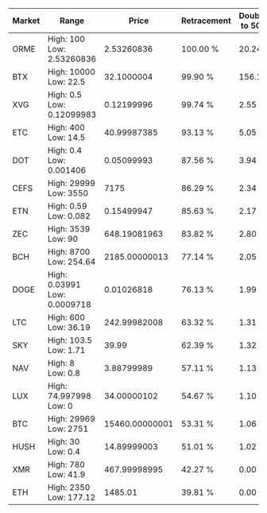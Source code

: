| Market | Range | Price| Retracement | Doubles to 50% |
| --- | --- | --- | --- | --- |
| ORME | High: 100<br />Low: 2.53260836 | 2.53260836 | 100.00 % | 20.24 |
| BTX | High: 10000<br />Low: 22.5 | 32.1000004 | 99.90 % | 156.11 |
| XVG | High: 0.5<br />Low: 0.12099983 | 0.12199996 | 99.74 % | 2.55 |
| ETC | High: 400<br />Low: 14.5 | 40.99987385 | 93.13 % | 5.05 |
| DOT | High: 0.4<br />Low: 0.001406 | 0.05099993 | 87.56 % | 3.94 |
| CEFS | High: 29999<br />Low: 3550 | 7175 | 86.29 % | 2.34 |
| ETN | High: 0.59<br />Low: 0.082 | 0.15499947 | 85.63 % | 2.17 |
| ZEC | High: 3539<br />Low: 90 | 648.19081963 | 83.82 % | 2.80 |
| BCH | High: 8700<br />Low: 254.64 | 2185.00000013 | 77.14 % | 2.05 |
| DOGE | High: 0.03991<br />Low: 0.0009718 | 0.01026818 | 76.13 % | 1.99 |
| LTC | High: 600<br />Low: 36.19 | 242.99982008 | 63.32 % | 1.31 |
| SKY | High: 103.5<br />Low: 1.71 | 39.99 | 62.39 % | 1.32 |
| NAV | High: 8<br />Low: 0.8 | 3.88799989 | 57.11 % | 1.13 |
| LUX | High: 74.997998<br />Low: 0 | 34.00000102 | 54.67 % | 1.10 |
| BTC | High: 29969<br />Low: 2751 | 15460.00000001 | 53.31 % | 1.06 |
| HUSH | High: 30<br />Low: 0.4 | 14.89999003 | 51.01 % | 1.02 |
| XMR | High: 780<br />Low: 41.9 | 467.99998995 | 42.27 % | 0.00 |
| ETH | High: 2350<br />Low: 177.12 | 1485.01 | 39.81 % | 0.00 |

